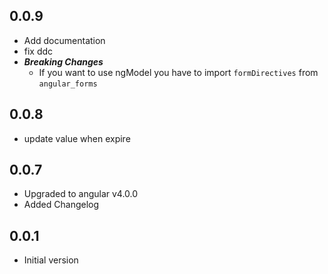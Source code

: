## 0.0.9
- Add documentation
- fix ddc
- ***Breaking Changes***
    + If you want to use ngModel you have to import `formDirectives` from `angular_forms`

## 0.0.8

- update value when expire

## 0.0.7

- Upgraded to angular v4.0.0
- Added Changelog

## 0.0.1

- Initial version